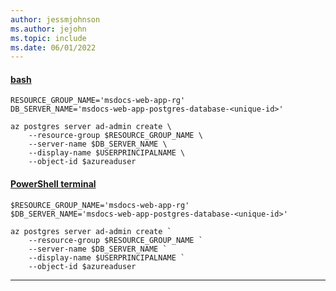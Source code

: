 ```yaml
---
author: jessmjohnson
ms.author: jejohn
ms.topic: include
ms.date: 06/01/2022
---
```


#### [bash](#tab/terminal-bash)

```azurecli
RESOURCE_GROUP_NAME='msdocs-web-app-rg'
DB_SERVER_NAME='msdocs-web-app-postgres-database-<unique-id>'

az postgres server ad-admin create \
    --resource-group $RESOURCE_GROUP_NAME \
    --server-name $DB_SERVER_NAME \
    --display-name $USERPRINCIPALNAME \
    --object-id $azureaduser
```

#### [PowerShell terminal](#tab/terminal-powershell)

```azurecli
$RESOURCE_GROUP_NAME='msdocs-web-app-rg'
$DB_SERVER_NAME='msdocs-web-app-postgres-database-<unique-id>'

az postgres server ad-admin create `
    --resource-group $RESOURCE_GROUP_NAME `
    --server-name $DB_SERVER_NAME `
    --display-name $USERPRINCIPALNAME `
    --object-id $azureaduser
```

---
